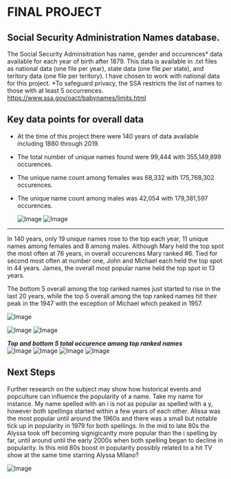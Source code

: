 # FINAL PROJECT

## Social Security Administration Names database.

The Social Security Adminsitration has name, gender and occurences* data available for each year of birth after 1879.
This data is available in .txt files as national data (one file per year), state data (one file per state), and teritory data (one file per teritory).
I have chosen to work with national data for this project.  *To safeguard privacy, the SSA restricts the list of names to those with at least 5 occurrences.
https://www.ssa.gov/oact/babynames/limits.html

## Key data points for overall data

- At the time of this project there were 140 years of data available including 1880 through 2019. 
- The total number of unique names found were 99,444 with 355,149,899 occurences. 
- The unique name count among females was 68,332 with 175,768,302 occurences.
- The unique name count among males was 42,054 with 179,381,597 occurences.

  ![Image](images/Overall.png)    ![Image](images/Overall_gender.png)
---
In 140 years, only 19 unique names rose to the top each year, 11 unique names among females and 8 among males. Although Mary held the top spot the most often at 76 years, in overall occurences Mary ranked #6. Tied for second most often at number one, John and Michael each held the top spot in 44 years. James, the overall most popular name held the top spot in 13 years.

The bottom 5 overall among the top ranked names just started to rise in the last 20 years, while the top 5 overall among the top ranked names hit their peak in the 1947 with the exception of Michael which peaked in 1957.

 ![Image](images/TopRankCounts.png)  
 
 ![Image](images/TotalOccurences_name.png) ![Image](images/Occurences_yr_name.png)  
 
 **_Top and bottom 5 total occurence among top ranked names_**  
![Image](images/graph_overall_top5.png) ![Image](images/peakYr_overall_top5.png)
![Image](images/graph_TopRanked_bottom5.png) ![Image](images/peakYr_TopRanked_bottom5.png)
 
## Next Steps
Further research on the subject may show how historical events and popculture can influence the popularity of a name.  Take my name for instance. My name spelled with an i is not as popular as spelled with a y, however both spellings started within a few years of each other.  Alissa was the most popular until around the 1960s and there was a small but notable tick up in popularity in 1979 for both spellings. In the mid to late 80s the Alyssa took off becoming signigicanlty more popular than the i spelling by far, until around until the early 2000s when both spelling began to decline in popularity.  Is this mid 80s boost in popularity possibly related to a hit TV show at the same time starring Alyssa Milano?  

![Image](images/graph_Alissa-Alyssa.png)
